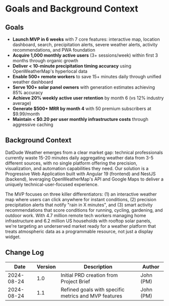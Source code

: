 # Goals and Background Context

## Goals
- **Launch MVP in 6 weeks** with 7 core features: interactive map, location dashboard, search, precipitation alerts, severe weather alerts, activity recommendations, and PWA foundation
- **Acquire 1,000 monthly active users** (3+ sessions/week) within first 3 months through organic growth
- **Deliver < 10-minute precipitation timing accuracy** using OpenWeatherMap's hyperlocal data
- **Enable 500+ remote workers** to save 15+ minutes daily through unified weather dashboard
- **Serve 100+ solar panel owners** with generation estimates achieving 85% accuracy
- **Achieve 20% weekly active user retention** by month 6 (vs 12% industry average)
- **Generate $500+ MRR by month 4** with 50 premium subscribers at $9.99/month
- **Maintain < $0.20 per user monthly infrastructure costs** through aggressive caching

## Background Context

DatDude Weather emerges from a clear market gap: technical professionals currently waste 15-20 minutes daily aggregating weather data from 3-5 different sources, with no single platform offering the precision, visualization, and automation capabilities they need. Our solution is a Progressive Web Application built with Angular 19 (frontend) and NestJS (backend), leveraging OpenWeatherMap's API and Google Maps to deliver a uniquely technical-user-focused experience.

The MVP focuses on three killer differentiators: (1) an interactive weather map where users can click anywhere for instant conditions, (2) precision precipitation alerts that notify "rain in X minutes", and (3) smart activity recommendations that score conditions for running, cycling, gardening, and outdoor work. With 4.7 million remote tech workers managing home infrastructure and 6.2 million US households with rooftop solar panels, we're targeting an underserved market ready for a weather platform that treats atmospheric data as a programmable resource, not just a display widget.

## Change Log

| Date | Version | Description | Author |
|------|---------|-------------|--------|
| 2024-08-24 | 1.0 | Initial PRD creation from Project Brief | John (PM) |
| 2024-08-24 | 1.1 | Refined goals with specific metrics and MVP features | John (PM) |
